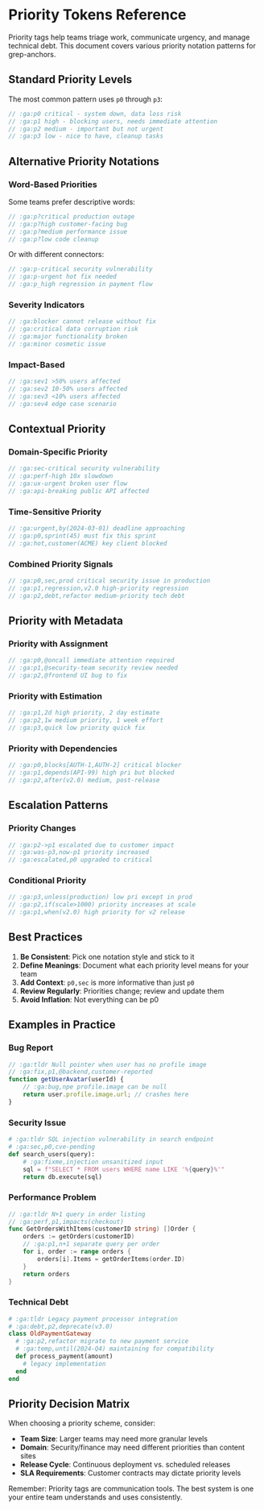 # Priority Tokens Reference

Priority tags help teams triage work, communicate urgency, and manage technical debt. This document covers various priority notation patterns for grep-anchors.

## Standard Priority Levels

The most common pattern uses `p0` through `p3`:

```javascript
// :ga:p0 critical - system down, data loss risk
// :ga:p1 high - blocking users, needs immediate attention  
// :ga:p2 medium - important but not urgent
// :ga:p3 low - nice to have, cleanup tasks
```

## Alternative Priority Notations

### Word-Based Priorities
Some teams prefer descriptive words:

```javascript
// :ga:p?critical production outage
// :ga:p?high customer-facing bug
// :ga:p?medium performance issue
// :ga:p?low code cleanup
```

Or with different connectors:
```javascript
// :ga:p-critical security vulnerability
// :ga:p-urgent hot fix needed
// :ga:p_high regression in payment flow
```

### Severity Indicators
```javascript
// :ga:blocker cannot release without fix
// :ga:critical data corruption risk
// :ga:major functionality broken
// :ga:minor cosmetic issue
```

### Impact-Based
```javascript
// :ga:sev1 >50% users affected
// :ga:sev2 10-50% users affected
// :ga:sev3 <10% users affected
// :ga:sev4 edge case scenario
```

## Contextual Priority

### Domain-Specific Priority
```javascript
// :ga:sec-critical security vulnerability
// :ga:perf-high 10x slowdown
// :ga:ux-urgent broken user flow
// :ga:api-breaking public API affected
```

### Time-Sensitive Priority
```javascript
// :ga:urgent,by(2024-03-01) deadline approaching
// :ga:p0,sprint(45) must fix this sprint
// :ga:hot,customer(ACME) key client blocked
```

### Combined Priority Signals
```javascript
// :ga:p0,sec,prod critical security issue in production
// :ga:p1,regression,v2.0 high-priority regression
// :ga:p2,debt,refactor medium-priority tech debt
```

## Priority with Metadata

### Priority with Assignment
```javascript
// :ga:p0,@oncall immediate attention required
// :ga:p1,@security-team security review needed
// :ga:p2,@frontend UI bug to fix
```

### Priority with Estimation
```javascript
// :ga:p1,2d high priority, 2 day estimate
// :ga:p2,1w medium priority, 1 week effort
// :ga:p3,quick low priority quick fix
```

### Priority with Dependencies
```javascript
// :ga:p0,blocks[AUTH-1,AUTH-2] critical blocker
// :ga:p1,depends(API-99) high pri but blocked
// :ga:p2,after(v2.0) medium, post-release
```

## Escalation Patterns

### Priority Changes
```javascript
// :ga:p2->p1 escalated due to customer impact
// :ga:was-p3,now-p1 priority increased
// :ga:escalated,p0 upgraded to critical
```

### Conditional Priority
```javascript
// :ga:p3,unless(production) low pri except in prod
// :ga:p2,if(scale>1000) priority increases at scale
// :ga:p1,when(v2.0) high priority for v2 release
```

## Best Practices

1. **Be Consistent**: Pick one notation style and stick to it
2. **Define Meanings**: Document what each priority level means for your team
3. **Add Context**: `p0,sec` is more informative than just `p0`
4. **Review Regularly**: Priorities change; review and update them
5. **Avoid Inflation**: Not everything can be p0

## Examples in Practice

### Bug Report
```javascript
// :ga:tldr Null pointer when user has no profile image
// :ga:fix,p1,@backend,customer-reported
function getUserAvatar(userId) {
    // :ga:bug,npe profile.image can be null
    return user.profile.image.url; // crashes here
}
```

### Security Issue
```python
# :ga:tldr SQL injection vulnerability in search endpoint
# :ga:sec,p0,cve-pending
def search_users(query):
    # :ga:fixme,injection unsanitized input
    sql = f"SELECT * FROM users WHERE name LIKE '%{query}%'"
    return db.execute(sql)
```

### Performance Problem
```go
// :ga:tldr N+1 query in order listing
// :ga:perf,p1,impacts(checkout)
func GetOrdersWithItems(customerID string) []Order {
    orders := getOrders(customerID)
    // :ga:p1,n+1 separate query per order
    for i, order := range orders {
        orders[i].Items = getOrderItems(order.ID)
    }
    return orders
}
```

### Technical Debt
```ruby
# :ga:tldr Legacy payment processor integration
# :ga:debt,p2,deprecate(v3.0)
class OldPaymentGateway
  # :ga:p2,refactor migrate to new payment service
  # :ga:temp,until(2024-Q4) maintaining for compatibility
  def process_payment(amount)
    # legacy implementation
  end
end
```

## Priority Decision Matrix

When choosing a priority scheme, consider:

- **Team Size**: Larger teams may need more granular levels
- **Domain**: Security/finance may need different priorities than content sites  
- **Release Cycle**: Continuous deployment vs. scheduled releases
- **SLA Requirements**: Customer contracts may dictate priority levels

Remember: Priority tags are communication tools. The best system is one your entire team understands and uses consistently.